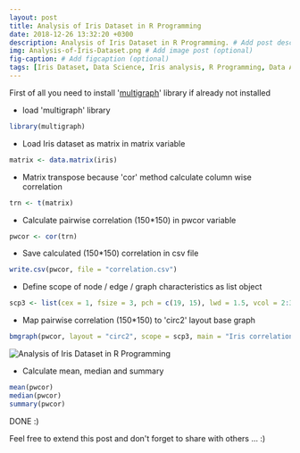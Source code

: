 ```yaml
---
layout: post
title: Analysis of Iris Dataset in R Programming
date: 2018-12-26 13:32:20 +0300
description: Analysis of Iris Dataset in R Programming. # Add post description (optional)
img: Analysis-of-Iris-Dataset.png # Add image post (optional)
fig-caption: # Add figcaption (optional)
tags: [Iris Dataset, Data Science, Iris analysis, R Programming, Data Analyis]
---
```

First of all you need to install '[multigraph](https://www.rdocumentation.org/packages/multigraph/versions/0.91)' library if already not installed

* load 'multigraph' library

```R  
library(multigraph)
```


* Load Iris dataset as matrix in matrix variable

```R 
matrix <- data.matrix(iris)
```


* Matrix transpose because 'cor' method calculate column wise correlation

```R 
trn <- t(matrix)
```


* Calculate pairwise correlation (150*150) in pwcor variable

```R 
pwcor <- cor(trn)
```


* Save calculated (150*150) correlation in csv file

```R 
write.csv(pwcor, file = "correlation.csv")
```


* Define scope of node / edge / graph characteristics as list object

```R 
scp3 <- list(cex = 1, fsize = 3, pch = c(19, 15), lwd = 1.5, vcol = 2:3)
```


* Map pairwise correlation (150*150) to 'circ2' layout base graph

```R
bmgraph(pwcor, layout = "circ2", scope = scp3, main = "Iris correlation using bmgraph")
```

![Analysis of Iris Dataset in R Programming]({{site.baseurl}}/assets/img/posts/Analysis-of-Iris-Dataset.png)


* Calculate mean, median and summary

```R
mean(pwcor)
median(pwcor)
summary(pwcor)
```
DONE :)

Feel free to extend this post and don't forget to share with others ... :)